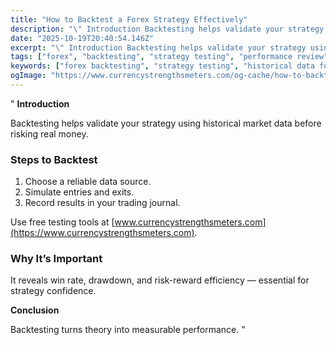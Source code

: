 ```yaml
---
title: "How to Backtest a Forex Strategy Effectively"
description: "\" Introduction Backtesting helps validate your strategy using historical market data before risking real money..."
date: "2025-10-19T20:40:54.146Z"
excerpt: "\" Introduction Backtesting helps validate your strategy using historical market data before risking real money. Steps to Backtest 1. Choose a reliable data source. 2. Simulate entries and exits. 3. Record results in your trading journal. Use free testing tools at [www.currencystrengthsmeters.com](https://www.currencystrengthsmeters.com). Why It’s Important It reveals win rate, drawdown,..."
tags: ["forex", "backtesting", "strategy testing", "performance review"]
keywords: ["forex backtesting", "strategy testing", "historical data forex", "trading system validation", "backtest results"]
ogImage: "https://www.currencystrengthsmeters.com/og-cache/how-to-backtest-a-forex-strategy-effectively.jpg"
---
```

"
**Introduction**

Backtesting helps validate your strategy using historical market data before risking real money.

### Steps to Backtest

1. Choose a reliable data source.  
2. Simulate entries and exits.  
3. Record results in your trading journal.

Use free testing tools at [www.currencystrengthsmeters.com](https://www.currencystrengthsmeters.com).

### Why It’s Important

It reveals win rate, drawdown, and risk-reward efficiency — essential for strategy confidence.

**Conclusion**

Backtesting turns theory into measurable performance.
"
